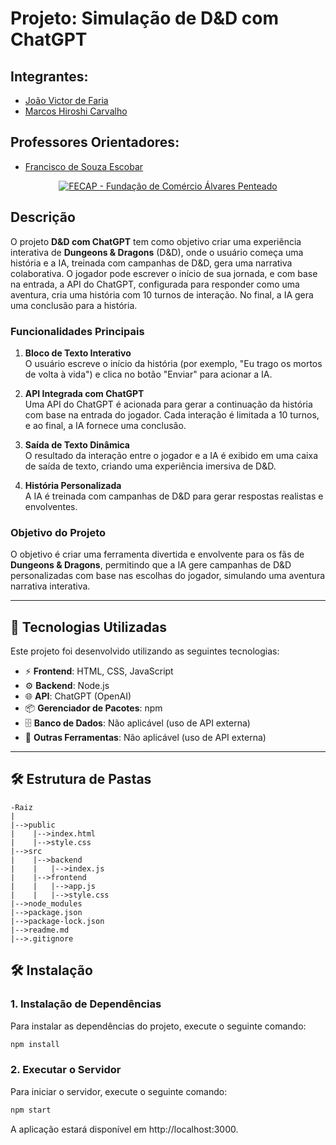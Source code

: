 # Projeto: Simulação de D&D com ChatGPT

## Integrantes:
- [João Victor de Faria](https://www.linkedin.com/in/joaovictordefaria/)
- [Marcos Hiroshi Carvalho](https://www.linkedin.com/in/marcos-hiroshi-033423339/)

## Professores Orientadores:
- [Francisco de Souza Escobar](https://www.linkedin.com/in/francisco-escobar/)

<p align="center">
  <a href="https://www.fecap.br/"><img src="https://encrypted-tbn0.gstatic.com/images?q=tbn:ANd9GcRhZPrRa89Kma0ZZogxm0pi-tCn_TLKeHGVxywp-LXAFGR3B1DPouAJYHgKZGV0XTEf4AE&usqp=CAU" alt="FECAP - Fundação de Comércio Álvares Penteado" border="0"></a>
</p>

## Descrição

O projeto **D&D com ChatGPT** tem como objetivo criar uma experiência interativa de **Dungeons & Dragons** (D&D), onde o usuário começa uma história e a IA, treinada com campanhas de D&D, gera uma narrativa colaborativa. O jogador pode escrever o início de sua jornada, e com base na entrada, a API do ChatGPT, configurada para responder como uma aventura, cria uma história com 10 turnos de interação. No final, a IA gera uma conclusão para a história.

### Funcionalidades Principais
1. **Bloco de Texto Interativo**  
   O usuário escreve o início da história (por exemplo, "Eu trago os mortos de volta à vida") e clica no botão "Enviar" para acionar a IA.

2. **API Integrada com ChatGPT**  
   Uma API do ChatGPT é acionada para gerar a continuação da história com base na entrada do jogador. Cada interação é limitada a 10 turnos, e ao final, a IA fornece uma conclusão.

3. **Saída de Texto Dinâmica**  
   O resultado da interação entre o jogador e a IA é exibido em uma caixa de saída de texto, criando uma experiência imersiva de D&D.

4. **História Personalizada**  
   A IA é treinada com campanhas de D&D para gerar respostas realistas e envolventes.

### Objetivo do Projeto
O objetivo é criar uma ferramenta divertida e envolvente para os fãs de **Dungeons & Dragons**, permitindo que a IA gere campanhas de D&D personalizadas com base nas escolhas do jogador, simulando uma aventura narrativa interativa.

---

## 🚀 Tecnologias Utilizadas
Este projeto foi desenvolvido utilizando as seguintes tecnologias:

- ⚡ **Frontend**: HTML, CSS, JavaScript
- ⚙ **Backend**: Node.js
- 🌐 **API**: ChatGPT (OpenAI)
- 📦 **Gerenciador de Pacotes**: npm
- 🗄 **Banco de Dados**: Não aplicável (uso de API externa)
- 🔧 **Outras Ferramentas**: Não aplicável (uso de API externa)

---

## 🛠 Estrutura de Pastas

```plaintext
-Raiz
|
|-->public
|    |-->index.html
|    |-->style.css
|-->src
|    |-->backend
|    |   |-->index.js
|    |-->frontend
|    |   |-->app.js
|    |   |-->style.css
|-->node_modules
|-->package.json
|-->package-lock.json
|-->readme.md
|-->.gitignore
```

## 🛠 Instalação

### 1. **Instalação de Dependências**

Para instalar as dependências do projeto, execute o seguinte comando:

```bash
npm install
```

### 2. **Executar o Servidor**

Para iniciar o servidor, execute o seguinte comando:
```bash
npm start
```

A aplicação estará disponível em http://localhost:3000.




